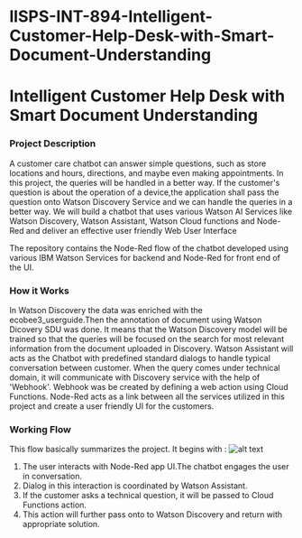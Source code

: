# llSPS-INT-894-Intelligent-Customer-Help-Desk-with-Smart-Document-Understanding
# Intelligent Customer Help Desk with Smart Document Understanding
### Project Description
A customer care chatbot can answer simple questions, such as store locations and hours, directions, and maybe even making appointments.
In this project, the queries will be handled in a better way. If the customer's question is about the operation of a device,the application
shall pass the question onto Watson Discovery Service and we can handle the queries in a better way.
We will build a chatbot that uses various Watson AI Services like Watson Discovery, Watson Assistant, Watson Cloud functions and Node-Red
and deliver an effective user friendly Web User Interface 

The repository contains the Node-Red flow of the chatbot developed using various IBM Watson Services for backend and Node-Red for front end
of the UI.

### How it Works
In Watson Discovery the data was enriched with the ecobee3_userguide.Then the annotation of document using Watson Dicovery SDU was done.
It means that the Watson Discovery model will be trained so that the queries will be focused on the search for most relevant information
from the document uploaded in Discovery.
Watson Assistant will acts as the Chatbot with predefined standard dialogs to handle typical conversation between customer. When the query
comes under technical domain, it will communicate with Discovery service with the help of 'Webhook'. 
Webhook was be created by defining a web action using Cloud Functions.
Node-Red acts as a link between all the services utilized in this project and create a user friendly UI for the customers.

### Working Flow
This flow basically summarizes the project. It begins with :
![alt text](https://github.com/bhanupsingh10/Innovacer-SDE-Intern/blob/master/Images/visitor_email_check-out.png)
1. The user interacts with Node-Red app UI.The chatbot engages the user in conversation.
2. Dialog in this interaction is coordinated by Watson Assistant.
3. If the customer asks a technical question, it will be passed to Cloud Functions action.
4. This action will further pass onto to Watson Discovery and return with appropriate solution.
